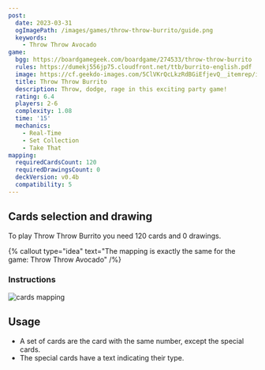 ```yaml
---
post:
  date: 2023-03-31
  ogImagePath: /images/games/throw-throw-burrito/guide.png
  keywords:
    - Throw Throw Avocado
game:
  bgg: https://boardgamegeek.com/boardgame/274533/throw-throw-burrito
  rules: https://dumekj556jp75.cloudfront.net/ttb/burrito-english.pdf
  image: https://cf.geekdo-images.com/5ClVKrQcLkzRdBGiEfjevQ__itemrep/img/dYq9z1LZxdI90c_RvHPiqA9mgu8=/fit-in/246x300/filters:strip_icc()/pic7073068.jpg
  title: Throw Throw Burrito
  description: Throw, dodge, rage in this exciting party game! 
  rating: 6.4
  players: 2-6
  complexity: 1.08
  time: '15'
  mechanics:
    - Real-Time
    - Set Collection
    - Take That 
mapping:
  requiredCardsCount: 120
  requiredDrawingsCount: 0
  deckVersion: v0.4b
  compatibility: 5
---
```


## Cards selection and drawing

To play Throw Throw Burrito you need 120 cards and 0 drawings.

{% callout type="idea" text="The mapping is exactly the same for the game: Throw Throw Avocado" /%}

### Instructions

![cards mapping](/images/games/throw-throw-burrito/guide.png)

## Usage

- A set of cards are the card with the same number, except the special cards.
- The special cards have a text indicating their type.
